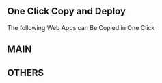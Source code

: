 ## One Click Copy and Deploy

The following Web Apps can Be Copied in One Click

## MAIN

## OTHERS
